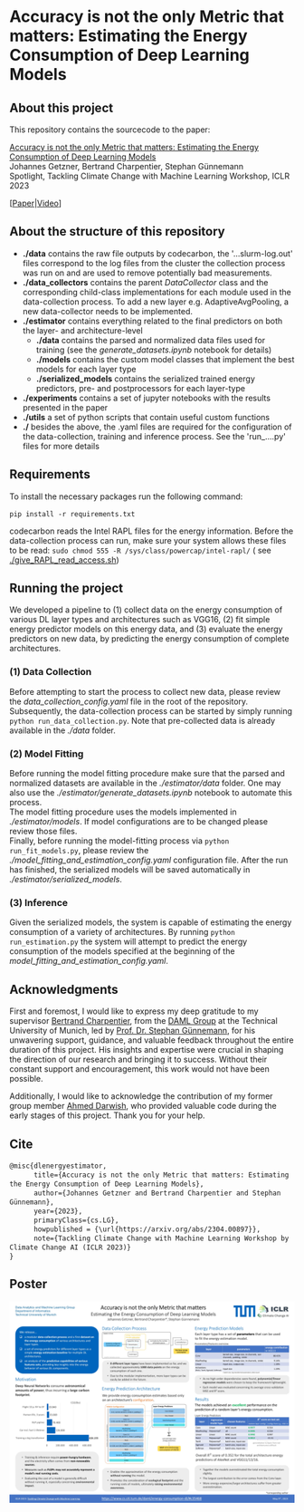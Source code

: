 # Accuracy is not the only Metric that matters: Estimating the Energy Consumption of Deep Learning Models

## About this project

This repository contains the sourcecode to the paper: <br>

[Accuracy is not the only Metric that matters: Estimating the Energy Consumption of Deep Learning Models](https://www.cs.cit.tum.de/daml/energy-consumption-dl/#c35468) <br>
Johannes Getzner, Bertrand Charpentier, Stephan Günnemann <br>
Spotlight, Tackling Climate Change with Machine Learning Workshop, ICLR 2023

[[Paper](https://arxiv.org/abs/2304.00897)|[Video](https://www.youtube.com/@tum-daml1874)]

## About the structure of this repository

- **./data** contains the raw file outputs by codecarbon, the '...slurm-log.out' files correspond to the log files from
  the cluster
  the collection process was run on and are used to remove potentially bad measurements.
- **./data_collectors** contains the parent *DataCollector* class and the corresponding child-class implementations for
  each module used in the data-collection process. To add a new layer e.g. AdaptiveAvgPooling, a new data-collector
  needs to be implemented.
- **./estimator** contains everything related to the final predictors on both the layer- and architecture-level
    - **./data** contains the parsed and normalized data files used for training (see the *generate_datasets.ipynb*
      notebook for details)
    - **./models** contains the custom model classes that implement the best models for each layer type
    - **./serialized_models** contains the serialized trained energy predictors, pre- and postprocessors for each
      layer-type
- **./experiments** contains a set of jupyter notebooks with the results presented in the paper
- **./utils** a set of python scripts that contain useful custom functions
- **./** besides the above, the .yaml files are required for the configuration of the data-collection, training and
  inference process. See the 'run_....py' files for more details

## Requirements

To install the necessary packages run the following command:

    pip install -r requirements.txt

codecarbon reads the Intel RAPL files for the energy information. Before the data-collection process can run, make sure
your system allows these files to be read: `sudo chmod 555 -R /sys/class/powercap/intel-rapl/` (
see [./give_RAPL_read_access.sh](https://github.com/JohannesGetzner/dl-energy-estimator/blob/main/give_RAPL_read_access.sh))

## Running the project

We developed a pipeline to (1) collect data on the energy consumption of various DL layer types and architectures such
as VGG16, (2) fit simple energy predictor models on this energy data, and (3) evaluate the energy predictors on new
data, by predicting the energy consumption of complete architectures.

### (1) Data Collection

Before attempting to start the process to collect new data, please review the *data_collection_config.yaml* file in the
root of the
repository. Subsequently, the data-collection process can be started by simply running `python run_data_collection.py`.
Note that pre-collected data is already available in the *./data* folder.

### (2) Model Fitting

Before running the model fitting procedure make sure that the parsed and normalized datasets are available in the
*./estimator/data* folder. One may also use the *./estimator/generate_datasets.ipynb* notebook to automate this
process. <br>
The model fitting procedure uses the models implemented in *./estimator/models*. If model configurations are to be
changed please review those files. <br>
Finally, before running the model-fitting process via `python run_fit_models.py`, please review the
*./model_fitting_and_estimation_config.yaml* configuration file. After the run has finished, the serialized models will
be saved automatically in
*./estimator/serialized_models*.

### (3) Inference

Given the serialized models, the system is capable of estimating the energy consumption of a variety of architectures.
By running `python run_estimation.py` the system will attempt to predict the energy consumption of the models specified
at the beginning of the *model_fitting_and_estimation_config.yaml*.

## Acknowledgments

First and foremost, I would like to express my deep gratitude to my
supervisor [Bertrand Charpentier](https://www.cs.cit.tum.de/daml/team/bertrand-charpentier/), from
the [DAML Group](https://www.cs.cit.tum.de/daml/startseite/) at the Technical University of Munich, led
by [Prof. Dr. Stephan Günnemann](https://www.cs.cit.tum.de/en/daml/team/damlguennemann/), for his unwavering support,
guidance, and valuable feedback throughout the entire duration of this project.
His insights and expertise were crucial in shaping the direction of our research and bringing it to success. Without
their constant support and encouragement, this work would not have been possible.

Additionally, I would like to acknowledge the contribution of my former group
member [Ahmed Darwish](https://github.com/Shiro-Raven), who provided valuable code during the early stages of this
project. Thank you for your help.

## Cite

    @misc{dlenergyestimator,
          title={Accuracy is not the only Metric that matters: Estimating the Energy Consumption of Deep Learning Models}, 
          author={Johannes Getzner and Bertrand Charpentier and Stephan Günnemann},
          year={2023},
          primaryClass={cs.LG},
          howpublished = {\url{https://arxiv.org/abs/2304.00897}},
          note={Tackling Climate Change with Machine Learning Workshop by Climate Change AI (ICLR 2023)}
    }

## Poster

![workshop poster](./iclr_2023_workshop_poster.jpg)
